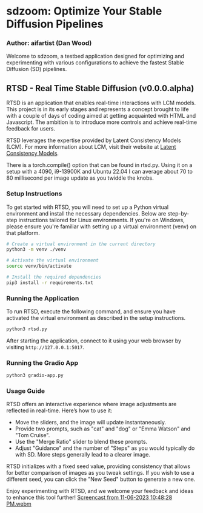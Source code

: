 # sdzoom: Optimize Your Stable Diffusion Pipelines
### Author: aifartist (Dan Wood)

Welcome to sdzoom, a testbed application designed for optimizing and experimenting with various configurations to achieve the fastest Stable Diffusion (SD) pipelines.

## RTSD - Real Time Stable Diffusion (v0.0.0.alpha)

RTSD is an application that enables real-time interactions with LCM models. This project is in its early stages and represents a concept brought to life with a couple of days of coding aimed at getting acquainted with HTML and Javascript. The ambition is to introduce more controls and achieve real-time feedback for users.

RTSD leverages the expertise provided by Latent Consistency Models (LCM). For more information about LCM, visit their website at [Latent Consistency Models](https://latent-consistency-models.github.io/).

There is a torch.compile() option that can be found in rtsd.py.  Using it on a setup with a 4090, i9-13900K and Ubuntu 22.04 I can average about 70 to 80 millisecond per image update as you twiddle the knobs.

### Setup Instructions

To get started with RTSD, you will need to set up a Python virtual environment and install the necessary dependencies. Below are step-by-step instructions tailored for Linux environments. If you're on Windows, please ensure you're familiar with setting up a virtual environment (venv) on that platform.

```bash
# Create a virtual environment in the current directory
python3 -m venv ./venv

# Activate the virtual environment
source venv/bin/activate

# Install the required dependencies
pip3 install -r requirements.txt
```

### Running the Application

To run RTSD, execute the following command, and ensure you have activated the virtual environment as described in the setup instructions.

```bash
python3 rtsd.py
```

After starting the application, connect to it using your web browser by visiting `http://127.0.0.1:5017`.

### Running the Gradio App


```bash
python3 gradio-app.py
```
### Usage Guide

RTSD offers an interactive experience where image adjustments are reflected in real-time. Here’s how to use it:

- Move the sliders, and the image will update instantaneously.
- Provide two prompts, such as "cat" and "dog" or "Emma Watson" and "Tom Cruise".
- Use the "Merge Ratio" slider to blend these prompts.
- Adjust "Guidance" and the number of "Steps" as you would typically do with SD. More steps generally lead to a clearer image.

RTSD initializes with a fixed seed value, providing consistency that allows for better comparison of images as you tweak settings. If you wish to use a different seed, you can click the "New Seed" button to generate a new one.

Enjoy experimenting with RTSD, and we welcome your feedback and ideas to enhance this tool further!
[Screencast from 11-06-2023 10:48:28 PM.webm](https://github.com/aifartist/sdzoom/assets/116415616/940f0dd8-eba3-4295-a0d6-61def5607b9b)
